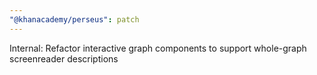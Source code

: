 ```yaml
---
"@khanacademy/perseus": patch
---
```


Internal: Refactor interactive graph components to support whole-graph screenreader descriptions
